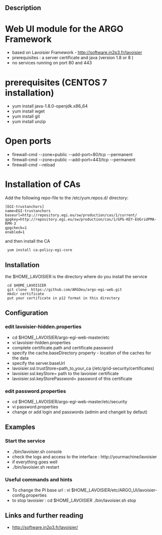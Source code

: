 ## Description
# Web UI module for the ARGO Framework

* based on Lavoisier Framework - http://software.in2p3.fr/lavoisier
* prerequisites : a server certificate and java (version 1.8 or 8 ) 
* no services running on port 80 and 443


# prerequisites (CENTOS 7 installation)

* yum install java-1.8.0-openjdk.x86_64
* yum install wget
* yum install git
* yum install unzip 

# Open ports
* firewall-cmd --zone=public --add-port=80/tcp --permanent
* firewall-cmd --zone=public --add-port=443/tcp --permanent
* firewall-cmd --reload


# Installation of CAs

Add the following repo-file to the /etc/yum.repos.d/ directory:  
    
```
[EGI-trustanchors]
name=EGI-trustanchors
baseurl=http://repository.egi.eu/sw/production/cas/1/current/
gpgkey=http://repository.egi.eu/sw/production/cas/1/GPG-KEY-EUGridPMA-RPM-3
gpgcheck=1
enabled=1
```

and then install the CA

```
 yum install ca-policy-egi-core
```

## Installation 

 the $HOME_LAVOISIER is the directory where do you install the service


```
 cd $HOME_LAVOISIER
 git clone  https://github.com/ARGOeu/argo-egi-web.git
 mkdir certificate
 put your certificate in p12 format in this directory

```

## Configuration 
### edit lavoisier-hidden.properties
* cd $HOME_LAVOISIER/argo-egi-web-master/etc
* vi lavoisier-hidden.properties
* complete certificate.path and certificate.password
* specify the cache.baseDirectory property - location of the caches for the data
* specify the server.baseUrl 
* lavoisier.ssl.trustStore=path_to_your_ca  (/etc/grid-security/certificates)
* lavoisier.ssl.keyStore= path to the lavoisier certificate
* lavoisier.ssl.keyStorePassword= password of this certificate

### edit password.properties
* cd $HOME_LAVOISIER/argo-egi-web-master/etc/security
* vi password.properties
* change or add login and passwords (admin and changeit by defaut)


## Examples

### Start the service 

* ./bin/lavoisier.sh console
* check the logs and access to the interface : http://yourmachine/lavoisier
* if everything goes well 
*  ./bin/lavoisier.sh restart


### Useful commands and hints

* To change the PI base url : vi $HOME_LAVOISIER/etc/ARGO_UI/lavoisier-config.properties
* to stop lavoisier : 
cd $HOME_LAVOISIER
./bin/lavoisier.sh stop


## Links and further reading

* http://software.in2p3.fr/lavoisier/



